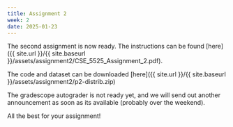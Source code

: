 ```yaml
---
title: Assignment 2
week: 2
date: 2025-01-23
---
```


The second assignment is now ready. The instructions can be found [here]({{ site.url }}/{{ site.baseurl }}/assets/assignment2/CSE_5525_Assignment_2.pdf).

The code and dataset can be downloaded [here]({{ site.url }}/{{ site.baseurl }}/assets/assignment2/p2-distrib.zip)

The gradescope autograder is not ready yet, and we will send out another announcement as soon as its available (probably over the weekend).

All the best for your assignment!
